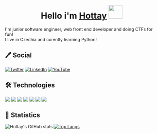 <!-- Header -->

<h1 align ='center'> Hello i'm <a href="#">Hottay</a>  <img src="https://raw.githubusercontent.com/MartinHeinz/MartinHeinz/master/wave.gif" width="45px"> </h1>

<p> 
I'm junior software engineer, web front end developer and doing CTFs for fun! <br>
I live in Czechia and curently learning Python! <br>
<!-- Actual text -->

<h2>🖊️ Social</h2>
 
[![Twitter][1.2]][1] [![LinkedIn][2.2]][2] [![YouTube][3.3]][3] 

<!-- Icons -->
[1.2]: https://img.icons8.com/nolan/50/twitter.png (Twitter icon)
[2.2]: https://img.icons8.com/nolan/50/linkedin.png (LinkedIn)
[3.3]: https://img.icons8.com/nolan/50/youtube-play.png

<!-- Links to your social media accounts -->

[1]: https://twitter.com/
[2]: https://www.linkedin.com/in/maty%C3%A1%C5%A1-%C4%8Dervinka-b45446232/
[3]: https://www.youtube.com/channel/UCLdTKoFmk01uk0B1J3OCkNA

<h2>🛠️ Technologies</h2>

![](https://img.shields.io/badge/Os-Linux-informational?style=flat&logo=/<LOGO_NAME>&logoColor=white&color=2bbc8a)
![](https://img.shields.io/badge/Editor-Atom-informational?style=flat&logo=<LOGO_NAME>&logoColor=white&color=2bbc8a)
![](https://img.shields.io/badge/IDE-Pycharm-informational?style=flat&logo=<LOGO_NAME>&logoColor=white&color=2bbc8a)
![](https://img.shields.io/badge/Code-Python-informational?style=flat&logo=<LOGO_NAME>&logoColor=white&color=2bbc8a)
![](https://img.shields.io/badge/Code-JavaScript-informational?style=flat&logo=<LOGO_NAME>&logoColor=white&color=2bbc8a)
![](https://img.shields.io/badge/Code-C++-informational?style=flat&logo=<LOGO_NAME>&logoColor=white&color=2bbc8a)
![](https://img.shields.io/badge/Shell-Bash-informational?style=flat&logo=<LOGO_NAME>&logoColor=white&color=2bbc8a)

<h2>🧪 Statistics </h2>

![Hottay's GitHub stats](https://github-readme-stats.vercel.app/api?username=hottay&show_icons=true&theme=tokyonight)
[![Top Langs](https://github-readme-stats.vercel.app/api/top-langs/?username=hottay&theme=tokyonight)](https://github.com/anuraghazra/github-readme-stats)
